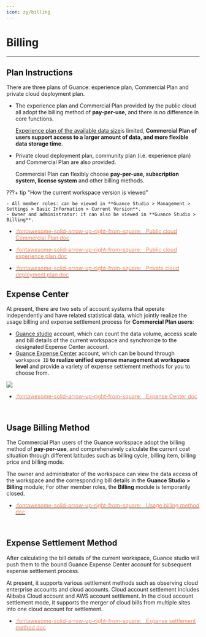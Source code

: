 ```yaml
---
icon: zy/billing
---
```

# Billing
---

## Plan Instructions

There are three plans of Guance: experience plan, Commercial Plan and private cloud deployment plan.

- The experience plan and Commercial Plan provided by the public cloud all adopt the billing method of **pay-per-use**, and there is no difference in core functions.

    [Experience plan of the available data size](trail.md#trail-vs-commercial)is limited, **Commercial Plan of users support access to a larger amount of data, and more flexible data storage time**.

- Private cloud deployment plan, community plan (i.e. experience plan) and Commercial Plan are also provided.

    Commercial Plan can flexibly choose **pay-per-use, subscription system, license system** and other billing methods.

???+ tip "How the current workspace version is viewed"

    - All member roles: can be viewed in **Guance Studio > Management > Settings > Basic Information > Current Version**.
    - Owner and administrator: it can also be viewed in **Guance Studio > Billing**.

<div class="grid cards" markdown>

- [<font color="coral"> :fontawesome-solid-arrow-up-right-from-square: &nbsp; Public cloud Commercial Plan doc</font>](commercial.md)

- [<font color="coral"> :fontawesome-solid-arrow-up-right-from-square: &nbsp; Public cloud experience plan doc</font>](trail.md)

- [<font color="coral"> :fontawesome-solid-arrow-up-right-from-square: &nbsp; Private cloud deployment plan doc</font>](../deployment/deployment-description.md#_4)

</div>

## Expense Center

At present, there are two sets of account systems that operate independently and have related statistical data, which jointly realize the usage billing and expense settlement process for **Commercial Plan users**:

- [Guance studio](https://console.guance.com/) account, which can count the data volume, access scale and bill details of the current workspace and synchronize to the designated Expense Center account.
- [Guance Expense Center](https://boss.guance.com/) account, which can be bound through `workspace ID` **to realize unified expense management at workspace level** and provide a variety of expense settlement methods for you to choose from.

![](img/billing-index-1.png)

<div class="grid cards" markdown>

- [<font color="coral"> :fontawesome-solid-arrow-up-right-from-square: &nbsp; Expense Center doc</font>](./cost-center/index.md)

<br/>

</div>

## Usage Billing Method

The Commercial Plan users of the Guance workspace adopt the billing method of **pay-per-use**, and comprehensively calculate the current cost situation through different latitudes such as billing cycle, billing item, billing price and billing mode.

The owner and administrator of the workspace can view the data access of the workspace and the corresponding bill details in the **Guance Studio > Billing** module; For other member roles, the **Billing** module is temporarily closed.

<div class="grid cards" markdown>

- [<font color="coral"> :fontawesome-solid-arrow-up-right-from-square: &nbsp; Usage billing method doc</font>](./billing-method/index.md)

<br/>

</div>

## Expense Settlement Method

After calculating the bill details of the current workspace, Guance studio will push them to the bound Guance Expense Center account for subsequent expense settlement process.

At present, it supports various settlement methods such as observing cloud enterprise accounts and cloud accounts. Cloud account settlement includes Alibaba Cloud account and AWS account settlement. In the cloud account settlement mode, it supports the merger of cloud bills from multiple sites into one cloud account for settlement.

<div class="grid cards" markdown>

- [<font color="coral"> :fontawesome-solid-arrow-up-right-from-square: &nbsp; Expense settlement method doc</font>](./billing-account/index.md)

<br/>

</div>